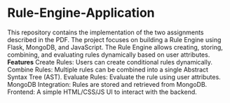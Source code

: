 # Rule-Engine-Application
This repository contains the implementation of the two assignments described in the PDF. The project focuses on building a Rule Engine using Flask, MongoDB, and JavaScript. The Rule Engine allows creating, storing, combining, and evaluating rules dynamically based on user attributes.
**Features**
Create Rules: Users can create conditional rules dynamically.
Combine Rules: Multiple rules can be combined into a single Abstract Syntax Tree (AST).
Evaluate Rules: Evaluate the rule using user attributes.
MongoDB Integration: Rules are stored and retrieved from MongoDB.
Frontend: A simple HTML/CSS/JS UI to interact with the backend.
